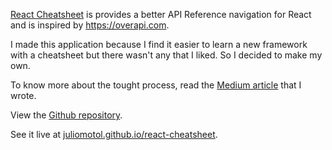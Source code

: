 [React Cheatsheet](https://juliomotol.github.io/react-cheatsheet/) is provides a better API Reference navigation for React and is inspired by https://overapi.com.

I made this application because I find it easier to learn a new framework with a cheatsheet but there wasn't any that I liked. So I decided to make my own.

To know more about the tought process, read the [Medium article](https://medium.com/@julio.motol89/how-i-learned-react-and-made-a-cheatsheet-out-of-it-784f1204540e) that I wrote.

View the [Github repository](https://github.com/juliomotol/react-cheatsheet).

See it live at [juliomotol.github.io/react-cheatsheet](https://juliomotol.github.io/react-cheatsheet/).
